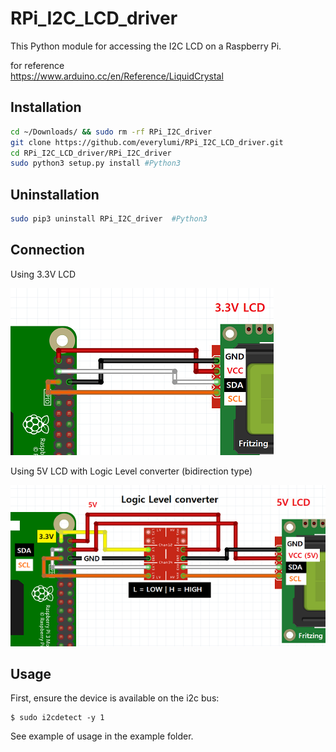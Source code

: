 # RPi_I2C_LCD_driver  

This Python module for accessing the I2C LCD on a Raspberry Pi.  

for reference  
https://www.arduino.cc/en/Reference/LiquidCrystal


## Installation

```sh
cd ~/Downloads/ && sudo rm -rf RPi_I2C_driver
git clone https://github.com/everylumi/RPi_I2C_LCD_driver.git
cd RPi_I2C_LCD_driver/RPi_I2C_driver
sudo python3 setup.py install #Python3
```


## Uninstallation

```sh
sudo pip3 uninstall RPi_I2C_driver  #Python3  
```

  
## Connection 
  
Using 3.3V LCD  
  
![3.3V I2C LCD](./circuit_image/3.3V_I2C_LCD_50.png)  
  
Using 5V LCD with Logic Level converter (bidirection type)  
  
![5V I2C LCD Logic Level converter](./circuit_image/5V_I2C_LCD_Logic_Level_converter_50.png)  
  
 
 
## Usage
 
First, ensure the device is available on the i2c bus:

```
$ sudo i2cdetect -y 1
```

See example of usage in the example folder.



